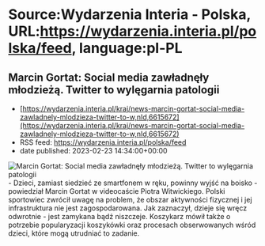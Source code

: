 # Source:Wydarzenia Interia - Polska, URL:https://wydarzenia.interia.pl/polska/feed, language:pl-PL

## Marcin Gortat: Social media zawładnęły młodzieżą. Twitter to wylęgarnia patologii
 - [https://wydarzenia.interia.pl/kraj/news-marcin-gortat-social-media-zawladnely-mlodzieza-twitter-to-w,nId,6615672](https://wydarzenia.interia.pl/kraj/news-marcin-gortat-social-media-zawladnely-mlodzieza-twitter-to-w,nId,6615672)
 - RSS feed: https://wydarzenia.interia.pl/polska/feed
 - date published: 2023-02-23 14:34:00+00:00

<p><a href="https://wydarzenia.interia.pl/kraj/news-marcin-gortat-social-media-zawladnely-mlodzieza-twitter-to-w,nId,6615672"><img align="left" alt="Marcin Gortat: Social media zawładnęły młodzieżą. Twitter to wylęgarnia patologii" src="https://i.iplsc.com/marcin-gortat-social-media-zawladnely-mlodzieza-twitter-to-w/000GSO72QEPEXGGX-C321.jpg" /></a>- Dzieci, zamiast siedzieć ze smartfonem w ręku, powinny wyjść na boisko - powiedział Marcin Gortat w videocaście Piotra Witwickiego. Polski sportowiec zwrócił uwagę na problem, że obszar aktywności fizycznej i jej infrastruktura nie jest zagospodarowana. Jak zaznaczył, dzieje się wręcz odwrotnie - jest zamykana bądź niszczeje. Koszykarz mówił także o potrzebie popularyzacji koszykówki oraz procesach obserwowanych wśród dzieci, które mogą utrudniać to zadanie. </p><br clear="all" />

